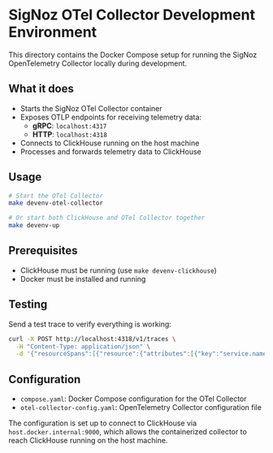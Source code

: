 # SigNoz OTel Collector Development Environment

This directory contains the Docker Compose setup for running the SigNoz OpenTelemetry Collector locally during development.

## What it does

- Starts the SigNoz OTel Collector container
- Exposes OTLP endpoints for receiving telemetry data:
  - **gRPC**: `localhost:4317`
  - **HTTP**: `localhost:4318`
- Connects to ClickHouse running on the host machine
- Processes and forwards telemetry data to ClickHouse

## Usage

```bash
# Start the OTel Collector
make devenv-otel-collector

# Or start both ClickHouse and OTel Collector together
make devenv-up
```

## Prerequisites

- ClickHouse must be running (use `make devenv-clickhouse`)
- Docker must be installed and running

## Testing

Send a test trace to verify everything is working:

```bash
curl -X POST http://localhost:4318/v1/traces \
  -H "Content-Type: application/json" \
  -d '{"resourceSpans":[{"resource":{"attributes":[{"key":"service.name","value":{"stringValue":"test-service"}}]},"scopeSpans":[{"spans":[{"traceId":"12345678901234567890123456789012","spanId":"1234567890123456","name":"test-span","startTimeUnixNano":"1609459200000000000","endTimeUnixNano":"1609459201000000000"}]}]}]}'
```

## Configuration

- `compose.yaml`: Docker Compose configuration for the OTel Collector
- `otel-collector-config.yaml`: OpenTelemetry Collector configuration file

The configuration is set up to connect to ClickHouse via `host.docker.internal:9000`, which allows the containerized collector to reach ClickHouse running on the host machine.
